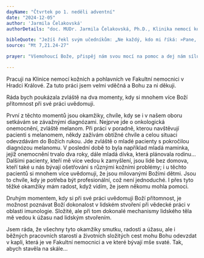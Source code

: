 ```yaml
---
dayName: "Čtvrtek po 1. neděli adventní"
date: "2024-12-05"
author: 'Jarmila Čelakovská'
authorDetails: "doc. MUDr. Jarmila Čelakovská, Ph.D., Klinika nemocí kožních a pohlavních, FN Hradec Králové"

bibleQuote: "Ježíš řekl svým učedníkům: „Ne každý, kdo mi říká: »Pane, Pane!«, vejde do nebeského království, ale ten, kdo plní vůli mého nebeského Otce. Každý tedy, kdo tato má slova slyší a podle nich jedná, podobá se rozvážnému muži, který si postavil dům na skále. Spadl déšť a přivalila se povodeň, přihnala se vichřice a obořila se na ten dům – ale nezřítil se, protože měl základy na skále. Každý však, kdo tato má slova slyší, ale podle nich nejedná, podobá se pošetilému muži, který si postavil dům na písku. Spadl déšť, přivalila se povodeň, přihnala se vichřice a obořila se na ten dům – i zřítil se a jeho pád byl veliký.“"
source: "Mt 7,21.24-27"

prayer: "Všemohoucí Bože, přispěj nám svou mocí na pomoc a dej nám sílu překonávat překážky, které nám staví do cesty naše hříchy, ať v nás tvá milost může účinněji působit. Skrze tvého Syna Ježíše Krista, našeho Pána, neboť on s tebou v jednotě Ducha Svatého žije a kraluje po všechny věky věků. Amen."

---
```


Pracuji na Klinice nemocí kožních a pohlavních ve Fakultní nemocnici v Hradci Králové. Za tuto práci jsem velmi vděčná a Bohu za ni děkuji.

Ráda bych poukázala zvláště na dva momenty, kdy si mnohem více Boží přítomnost při své práci uvědomuji.

První z těchto momentů jsou okamžiky, chvíle, kdy se i v našem oboru setkávám se závažnými diagnózami. Nejprve jde o onkologická onemocnění, zvláště melanom. Při práci v poradně, kterou navštěvují pacienti s melanomem, někdy zažívám obtížné chvíle a celou situaci odevzdávám do Božích rukou. Jde zvláště o mladé pacienty s pokročilou diagnózou melanomu. V poslední době to byla například mladá maminka, jejíž onemocnění trvalo dva roky, dále mladá dívka, která plánovala rodinu… Dalšími pacienty, kteří mě více vedou k zamyšlení, jsou lidé bez domova, kteří také u nás bývají ošetřováni s různými kožními problémy; i u těchto pacientů si mnohem více uvědomuji, že jsou milovanými Božími dětmi. Jsou to chvíle, kdy je potřeba být profesionální, což není jednoduché. I přes tyto těžké okamžiky mám radost, když vidím, že jsem někomu mohla pomoci.

Druhým momentem, kdy si při své práci uvědomuji Boží přítomnost, je možnost poznávat Boží dokonalost v lidském stvoření při vědecké práci v oblasti imunologie. Složité, ale při tom dokonalé mechanismy lidského těla mě vedou k úžasu nad lidským stvořením.
 
Jsem ráda, že všechny tyto okamžiky smutku, radosti a úžasu, ale i běžných pracovních starostí a životních složitých cest mohu Bohu odevzdat v kapli, která je ve Fakultní nemocnici a ve které bývají mše svaté. Tak, abych stavěla na skále…

